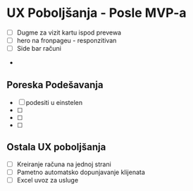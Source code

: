 # UX Poboljšanja - Posle MVP-a
- [ ] Dugme za vizit kartu ispod prevewa
- [ ] hero na fronpageu - responzitivan
- [ ] Side bar računi
- 
## Poreska Podešavanja
- [ ] podesiti u einstelen
- [ ] 
- [ ] 
- [ ] 

## Ostala UX poboljšanja
- [ ] Kreiranje računa na jednoj strani
- [ ] Pametno automatsko dopunjavanje klijenata
- [ ] Excel uvoz za usluge